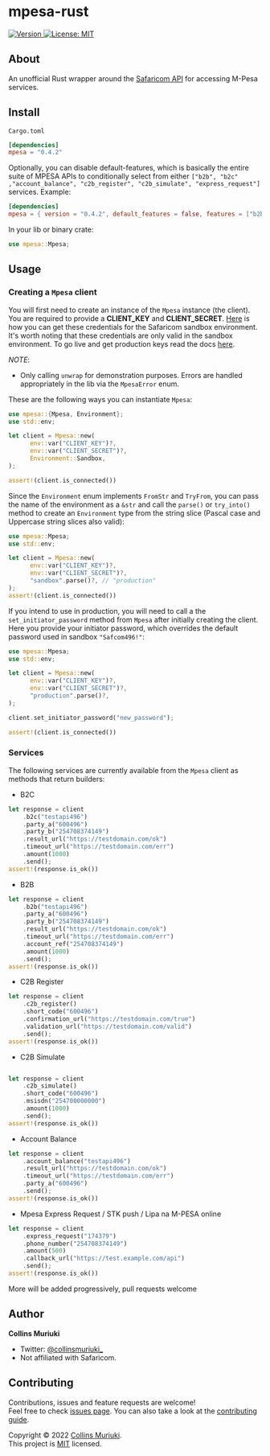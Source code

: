 # mpesa-rust

<p>
   <a href="https://crates.io/crates/mpesa" target="_blank">
     <img alt="Version" src="https://img.shields.io/crates/v/mpesa" />
   </a>
  <a href="LICENSE" target="_blank">
    <img alt="License: MIT" src="https://img.shields.io/badge/License-MIT-yellow.svg" />
  </a>
</p>

## About

An unofficial Rust wrapper around the [Safaricom API](https://developer.safaricom.co.ke/docs?shell#introduction) for accessing M-Pesa services.

## Install

`Cargo.toml`

```toml
[dependencies]
mpesa = "0.4.2"
```

Optionally, you can disable default-features, which is basically the entire suite of MPESA APIs to conditionally select from either `["b2b", "b2c" ,"account_balance", "c2b_register", "c2b_simulate", "express_request"]` services.
Example:

```toml
[dependencies]
mpesa = { version = "0.4.2", default_features = false, features = ["b2b", "express_request"] }
```

In your lib or binary crate:

```rs
use mpesa::Mpesa;
```

## Usage

### Creating a `Mpesa` client

You will first need to create an instance of the `Mpesa` instance (the client). You are required to provide a **CLIENT_KEY** and
**CLIENT_SECRET**. [Here](https://developer.safaricom.co.ke/test_credentials) is how you can get these credentials for the Safaricom sandbox
environment. It's worth noting that these credentials are only valid in the sandbox environment. To go live and get production keys
read the docs [here](https://developer.safaricom.co.ke/docs?javascript#going-live).

_NOTE_:

-   Only calling `unwrap` for demonstration purposes. Errors are handled appropriately in the lib via the `MpesaError` enum.

These are the following ways you can instantiate `Mpesa`:

```rust
use mpesa::{Mpesa, Environment};
use std::env;

let client = Mpesa::new(
      env::var("CLIENT_KEY")?,
      env::var("CLIENT_SECRET")?,
      Environment::Sandbox,
);

assert!(client.is_connected())
```

Since the `Environment` enum implements `FromStr` and `TryFrom`, you can pass the name of the environment as a `&str` and call the `parse()` or `try_into()`
method to create an `Environment` type from the string slice (Pascal case and Uppercase string slices also valid):

```rust
use mpesa::Mpesa;
use std::env;

let client = Mpesa::new(
      env::var("CLIENT_KEY")?,
      env::var("CLIENT_SECRET")?,
      "sandbox".parse()?, // "production"
);
assert!(client.is_connected())
```

If you intend to use in production, you will need to call a the `set_initiator_password` method from `Mpesa` after initially
creating the client. Here you provide your initiator password, which overrides the default password used in sandbox `"Safcom496!"`:

```rust
use mpesa::Mpesa;
use std::env;

let client = Mpesa::new(
      env::var("CLIENT_KEY")?,
      env::var("CLIENT_SECRET")?,
      "production".parse()?,
);

client.set_initiator_password("new_password");

assert!(client.is_connected())
```

### Services

The following services are currently available from the `Mpesa` client as methods that return builders:

-   B2C

```rust
let response = client
    .b2c("testapi496")
    .party_a("600496")
    .party_b("254708374149")
    .result_url("https://testdomain.com/ok")
    .timeout_url("https://testdomain.com/err")
    .amount(1000)
    .send();
assert!(response.is_ok())
```

-   B2B

```rust
let response = client
    .b2b("testapi496")
    .party_a("600496")
    .party_b("254708374149")
    .result_url("https://testdomain.com/ok")
    .timeout_url("https://testdomain.com/err")
    .account_ref("254708374149")
    .amount(1000)
    .send();
assert!(response.is_ok())
```

-   C2B Register

```rust
let response = client
    .c2b_register()
    .short_code("600496")
    .confirmation_url("https://testdomain.com/true")
    .validation_url("https://testdomain.com/valid")
    .send();
assert!(response.is_ok())
```

-   C2B Simulate

```rust

let response = client
    .c2b_simulate()
    .short_code("600496")
    .msisdn("254700000000")
    .amount(1000)
    .send();
assert!(response.is_ok())
```

-   Account Balance

```rust
let response = client
    .account_balance("testapi496")
    .result_url("https://testdomain.com/ok")
    .timeout_url("https://testdomain.com/err")
    .party_a("600496")
    .send();
assert!(response.is_ok())
```

-   Mpesa Express Request / STK push / Lipa na M-PESA online

```rust
let response = client
    .express_request("174379")
    .phone_number("254708374149")
    .amount(500)
    .callback_url("https://test.example.com/api")
    .send();
assert!(response.is_ok())
```

More will be added progressively, pull requests welcome

## Author

**Collins Muriuki**

-   Twitter: [@collinsmuriuki\_](https://twitter.com/collinsmuriuki_)
-   Not affiliated with Safaricom.

## Contributing

Contributions, issues and feature requests are welcome!<br />Feel free to check [issues page](https://github.com/collinsmuriuki/mpesa-rust/issues). You can also take a look at the [contributing guide](CONTRIBUTING.md).

Copyright © 2022 [Collins Muriuki](https://github.com/collinsmuriuki).<br />
This project is [MIT](LICENSE) licensed.
